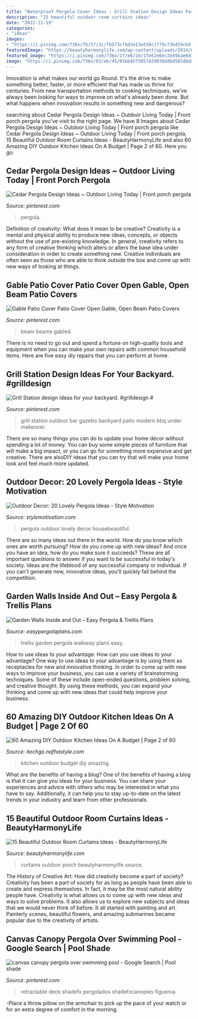 ```yaml
---
title: "Waterproof Pergola Cover Ideas : Grill Station Design Ideas For Your Backyard. #grilldesign #"
description: "15 beautiful outdoor room curtains ideas"
date: "2022-11-19"
categories:
- "ideas"
images:
- "https://i.pinimg.com/736x/fb/57/3c/fb573cfbd2e13e558c1779c73b459cb9.jpg"
featuredImage: "https://beautyharmonylife.com/wp-content/uploads/2014/05/Porch-with-Curtains-6_wm1.jpg"
featured_image: "https://i.pinimg.com/736x/1f/e6/2e/1fe62e6ec2e49bae041f718a9402f5d2.jpg"
image: "https://i.pinimg.com/736x/03/eb/45/03eb4575857429038ddbd565dbda1b49.jpg"
---
```



Innovation is what makes our world go Round. It's the drive to make something better, faster, or more efficient that has made us thrive for centuries. From new transportation methods to cooking techniques, we've always been looking for ways to improve on what's already been done. But what happens when innovation results in something new and dangerous?

	

		
searching about Cedar Pergola Design Ideas ~ Outdoor Living Today | Front porch pergola you've visit to the right page. We have 8 Images about Cedar Pergola Design Ideas ~ Outdoor Living Today | Front porch pergola like Cedar Pergola Design Ideas ~ Outdoor Living Today | Front porch pergola, 15 Beautiful Outdoor Room Curtains Ideas - BeautyHarmonyLife and also 60 Amazing DIY Outdoor Kitchen Ideas On A Budget | Page 2 of 60. Here you go:
		
    
## Cedar Pergola Design Ideas ~ Outdoor Living Today | Front Porch Pergola

<img loading=lazy src="https://i.pinimg.com/736x/91/48/98/914898c6fbff1a885b7cb9c9bdb6fa83.jpg" onerror="this.onerror=null;this.src='https://tse4.mm.bing.net/th?id=OIP.cuZCaC5O7YaKBW6-q6suJwHaJ3&amp;pid=15.1';" alt="Cedar Pergola Design Ideas ~ Outdoor Living Today | Front porch pergola">

_Source: pinterest.com_

>pergola. 

	

Definition of creativity: What does it mean to be creative?
Creativity is a mental and physical ability to produce new ideas, concepts, or objects without the use of pre-existing knowledge. In general, creativity refers to any form of creative thinking which alters or alters the base idea under consideration in order to create something new. Creative individuals are often seen as those who are able to think outside the box and come up with new ways of looking at things.

    
## Gable Patio Cover Patio Cover Open Gable, Open Beam Patio Covers

<img loading=lazy src="https://i.pinimg.com/736x/fb/57/3c/fb573cfbd2e13e558c1779c73b459cb9.jpg" onerror="this.onerror=null;this.src='https://tse1.mm.bing.net/th?id=OIP.qLkSntn3yCyNhHy00WnzTQHaFN&amp;pid=15.1';" alt="Gable Patio Cover Patio Cover Open Gable, Open Beam Patio Covers">

_Source: pinterest.com_

>beam beams gabled. 

	

There is no need to go out and spend a fortune on high-quality tools and equipment when you can make your own repairs with common household items. Here are five easy diy repairs that you can perform at home.

    
## Grill Station Design Ideas For Your Backyard. #grilldesign #

<img loading=lazy src="https://i.pinimg.com/736x/03/eb/45/03eb4575857429038ddbd565dbda1b49.jpg" onerror="this.onerror=null;this.src='https://tse3.mm.bing.net/th?id=OIP.yvWPPBXFU4r5G50Ah_cAHAHaNK&amp;pid=15.1';" alt="Grill Station design ideas for your backyard. #grilldesign #">

_Source: pinterest.com_

>grill station outdoor bar gazebo backyard patio modern bbq under makeover. 

	

There are so many things you can do to update your home décor without spending a lot of money. You can buy some simple pieces of furniture that will make a big impact, or you can go for something more expensive and get creative. There are alsoDIY ideas that you can try that will make your home look and feel much more updated.

    
## Outdoor Decor: 20 Lovely Pergola Ideas - Style Motivation

<img loading=lazy src="https://homebnc.com/homeimg/2017/03/12-pergola-ideas-homebnc.jpg" onerror="this.onerror=null;this.src='https://tse4.mm.bing.net/th?id=OIP.EJBvl7osLPwA2kz6-hNq9gHaKA&amp;pid=15.1';" alt="Outdoor Decor: 20 Lovely Pergola Ideas - Style Motivation">

_Source: stylemotivation.com_

>pergola outdoor lovely decor housebeautiful. 

	

There are so many ideas out there in the world. How do you know which ones are worth pursuing? How do you come up with new ideas? And once you have an idea, how do you make sure it succeeds? These are all important questions to answer if you want to be successful in today's society. Ideas are the lifeblood of any successful company or individual. If you can't generate new, innovative ideas, you'll quickly fall behind the competition.

    
## Garden Walls Inside And Out – Easy Pergola &amp; Trellis Plans

<img loading=lazy src="http://easypergolaplans.com/wp-content/uploads/2020/04/Pathway-Trellis-Design-2.jpg" onerror="this.onerror=null;this.src='https://tse2.mm.bing.net/th?id=OIP.Z8IzfG2kvqlyT3jQ6sBtzAHaJ4&amp;pid=15.1';" alt="Garden Walls Inside and Out – Easy Pergola &amp; Trellis Plans">

_Source: easypergolaplans.com_

>trellis garden pergola walkway plans easy. 

	

How to use ideas to your advantage: How can you use ideas to your advantage?
One way to use ideas to your advantage is by using them as receptacles for new and innovative thinking. In order to come up with new ways to improve your business, you can use a variety of brainstorming techniques. Some of these include open-ended questions, problem solving, and creative thought. By using these methods, you can expand your thinking and come up with new ideas that could help improve your business.

    
## 60 Amazing DIY Outdoor Kitchen Ideas On A Budget | Page 2 Of 60

<img loading=lazy src="http://itechgo.com/wp-content/uploads/2018/04/Amazing-DIY-Outdoor-Kitchen-Ideas-On-A-Budget-50.jpg" onerror="this.onerror=null;this.src='https://tse1.mm.bing.net/th?id=OIP.qqfG8TiV5zjZzAZwxFqeSQHaFm&amp;pid=15.1';" alt="60 Amazing DIY Outdoor Kitchen Ideas On A Budget | Page 2 of 60">

_Source: itechgo.nafhastyle.com_

>kitchen outdoor budget diy amazing. 

	

What are the benefits of having a blog?
One of the benefits of having a blog is that it can give you ideas for your business. You can share your experiences and advice with others who may be interested in what you have to say. Additionally, it can help you to stay up-to-date on the latest trends in your industry and learn from other professionals.

    
## 15 Beautiful Outdoor Room Curtains Ideas - BeautyHarmonyLife

<img loading=lazy src="https://beautyharmonylife.com/wp-content/uploads/2014/05/Porch-with-Curtains-6_wm1.jpg" onerror="this.onerror=null;this.src='https://tse1.mm.bing.net/th?id=OIP.Bz04R-8mB3cgscJhn5xb9AHaIk&amp;pid=15.1';" alt="15 Beautiful Outdoor Room Curtains Ideas - BeautyHarmonyLife">

_Source: beautyharmonylife.com_

>curtains outdoor porch beautyharmonylife source. 

	

The History of Creative Art: How did creativity become a part of society?
Creativity has been a part of society for as long as people have been able to create and express themselves. In fact, it may be the most natural ability people have. Creativity is what allows us to come up with new ideas and ways to solve problems. It also allows us to explore new subjects and ideas that we would never think of before. It all started with painting and art. Painterly scenes, beautiful flowers, and amazing submarines became popular due to the creativity of artists.

    
## Canvas Canopy Pergola Over Swimming Pool - Google Search | Pool Shade

<img loading=lazy src="https://i.pinimg.com/736x/1f/e6/2e/1fe62e6ec2e49bae041f718a9402f5d2.jpg" onerror="this.onerror=null;this.src='https://tse3.mm.bing.net/th?id=OIP.sUGLH1ivj1HAr0Gnbj4aQwHaE7&amp;pid=15.1';" alt="canvas canopy pergola over swimming pool - Google Search | Pool shade">

_Source: pinterest.com_

>retractable deck shadefx pergolados shadefxcanopies figueroa. 

	

-Place a throw pillow on the armchair to pick up the pace of your watch or for an extra degree of comfort in the morning.

